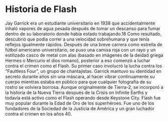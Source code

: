 # Historia de Flash

Jay Garrick era un estudiante universitario en 1938 que accidentalmente inhaló vapores de agua pesada después de tomar un descanso para fumar dentro de su laboratorio donde había estado trabajando.18​ Como resultado, descubrió que podía correr a una velocidad sobrehumana y que tenía reflejos igualmente rápidos. Después de una breve carrera como estrella de fútbol americano universitario, se puso una camisa roja con un rayo y un estilizado casco de metal con alas (basado en imágenes de la deidad griega Hermes o Mercurio el dios romano), posterior a eso comenzó a luchar contra el crimen como el Flash. Su primer caso involucró la lucha contra los "Faultless Four", un grupo de chantajistas. Garrick mantuvo su identidad en secreto durante años sin una máscara, al hacer vibrar continuamente su cuerpo mientras estaba en público para que cualquier fotografía de su rostro se volviera borrosa. Aunque originalmente de Tierra-2, se incorporó a la historia de la Nueva Tierra después de la Crisis on Infinite Earths y todavía está activo como el Flash operando desde Keystone City. Flash fue muy popular durante la Edad de Oro de los superhéroes. Fue uno de los fundadores de la Sociedad de la Justicia de América y un gran luchador contra el crimen en los años 40.
